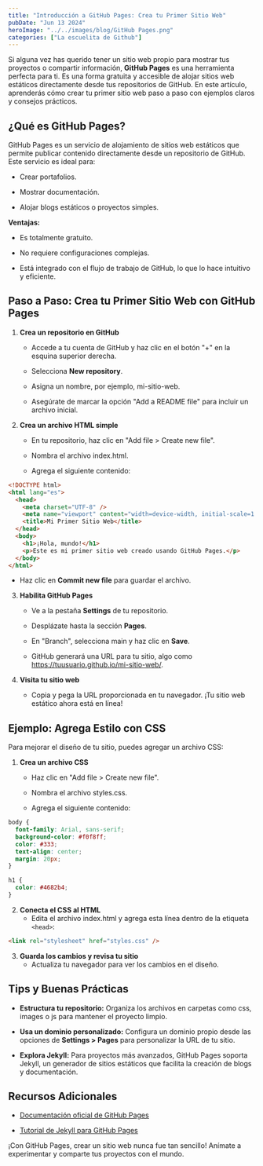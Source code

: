 ```yaml
---
title: "Introducción a GitHub Pages: Crea tu Primer Sitio Web"
pubDate: "Jun 13 2024"
heroImage: "../../images/blog/GitHub Pages.png"
categories: ["La escuelita de Github"]
---
```


Si alguna vez has querido tener un sitio web propio para mostrar tus proyectos o
compartir información, **GitHub Pages** es una herramienta perfecta para ti. Es
una forma gratuita y accesible de alojar sitios web estáticos directamente desde
tus repositorios de GitHub. En este artículo, aprenderás cómo crear tu primer
sitio web paso a paso con ejemplos claros y consejos prácticos.

## **¿Qué es GitHub Pages?**

GitHub Pages es un servicio de alojamiento de sitios web estáticos que permite
publicar contenido directamente desde un repositorio de GitHub. Este servicio es
ideal para:

- Crear portafolios.

- Mostrar documentación.

- Alojar blogs estáticos o proyectos simples.

**Ventajas:**

- Es totalmente gratuito.

- No requiere configuraciones complejas.

- Está integrado con el flujo de trabajo de GitHub, lo que lo hace intuitivo y
  eficiente.

## **Paso a Paso: Crea tu Primer Sitio Web con GitHub Pages**

1.  **Crea un repositorio en GitHub**
    - Accede a tu cuenta de GitHub y haz clic en el botón "+" en la esquina
      superior derecha.

    - Selecciona **New repository**.

    - Asigna un nombre, por ejemplo, mi-sitio-web.

    - Asegúrate de marcar la opción "Add a README file" para incluir un archivo
      inicial.

2.  **Crea un archivo HTML simple**
    - En tu repositorio, haz clic en "Add file \> Create new file".

    - Nombra el archivo index.html.

    - Agrega el siguiente contenido:

```html
<!DOCTYPE html>
<html lang="es">
  <head>
    <meta charset="UTF-8" />
    <meta name="viewport" content="width=device-width, initial-scale=1.0" />
    <title>Mi Primer Sitio Web</title>
  </head>
  <body>
    <h1>¡Hola, mundo!</h1>
    <p>Este es mi primer sitio web creado usando GitHub Pages.</p>
  </body>
</html>
```

- Haz clic en **Commit new file** para guardar el archivo.

3.  **Habilita GitHub Pages**
    - Ve a la pestaña **Settings** de tu repositorio.

    - Desplázate hasta la sección **Pages**.

    - En "Branch", selecciona main y haz clic en **Save**.

    - GitHub generará una URL para tu sitio, algo como
      https://tuusuario.github.io/mi-sitio-web/.

4.  **Visita tu sitio web**
    - Copia y pega la URL proporcionada en tu navegador. ¡Tu sitio web estático
      ahora está en línea!

## **Ejemplo: Agrega Estilo con CSS**

Para mejorar el diseño de tu sitio, puedes agregar un archivo CSS:

1.  **Crea un archivo CSS**
    - Haz clic en "Add file \> Create new file".

    - Nombra el archivo styles.css.

    - Agrega el siguiente contenido:

```css
body {
  font-family: Arial, sans-serif;
  background-color: #f0f8ff;
  color: #333;
  text-align: center;
  margin: 20px;
}

h1 {
  color: #4682b4;
}
```

2.  **Conecta el CSS al HTML**
    - Edita el archivo index.html y agrega esta línea dentro de la etiqueta
      `<head>`:

```html
<link rel="stylesheet" href="styles.css" />
```

3.  **Guarda los cambios y revisa tu sitio**
    - Actualiza tu navegador para ver los cambios en el diseño.

## **Tips y Buenas Prácticas**

- **Estructura tu repositorio:** Organiza los archivos en carpetas como css,
  images o js para mantener el proyecto limpio.

- **Usa un dominio personalizado:** Configura un dominio propio desde las
  opciones de **Settings \> Pages** para personalizar la URL de tu sitio.

- **Explora Jekyll:** Para proyectos más avanzados, GitHub Pages soporta Jekyll,
  un generador de sitios estáticos que facilita la creación de blogs y
  documentación.

## **Recursos Adicionales**

- [<u>Documentación oficial de GitHub Pages</u>](https://docs.github.com/en/pages)

- [<u>Tutorial de Jekyll para GitHub Pages</u>](https://jekyllrb.com/)

¡Con GitHub Pages, crear un sitio web nunca fue tan sencillo! Anímate a
experimentar y comparte tus proyectos con el mundo.
